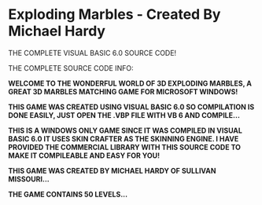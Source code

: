 # Exploding Marbles - Created By Michael Hardy
THE COMPLETE VISUAL BASIC 6.0 SOURCE CODE!

</b>THE COMPLETE SOURCE CODE INFO:<b>
  
WELCOME TO THE WONDERFUL WORLD OF 3D EXPLODING MARBLES, A GREAT 3D MARBLES MATCHING GAME FOR MICROSOFT WINDOWS!

THIS GAME WAS CREATED USING VISUAL BASIC 6.0 SO COMPILATION IS DONE EASILY, JUST OPEN THE .VBP FILE WITH VB 6 AND COMPILE...

THIS IS A WINDOWS ONLY GAME SINCE IT WAS COMPILED IN VISUAL BASIC 6.0 IT USES SKIN CRAFTER AS THE SKINNING ENGINE. I HAVE PROVIDED THE COMMERCIAL LIBRARY WITH THIS SOURCE CODE TO MAKE IT COMPILEABLE AND EASY FOR YOU!

THIS GAME WAS CREATED BY MICHAEL HARDY OF SULLIVAN MISSOURI...

THE GAME CONTAINS 50 LEVELS...
